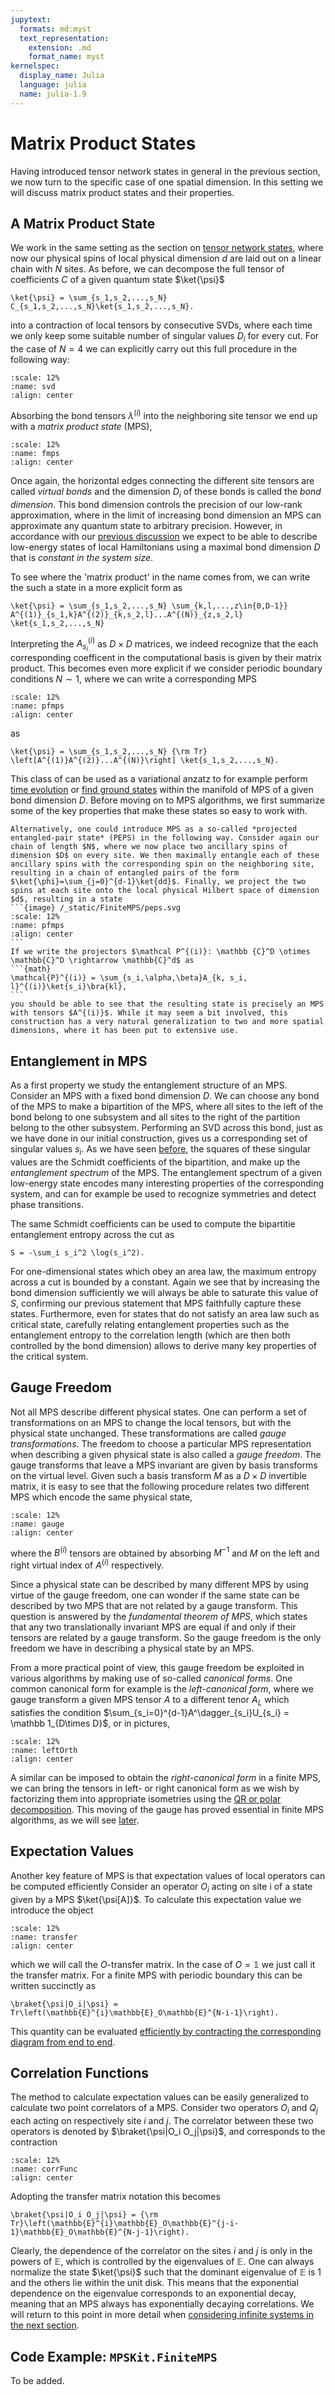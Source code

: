 ```yaml
---
jupytext:
  formats: md:myst
  text_representation:
    extension: .md
    format_name: myst
kernelspec:
  display_name: Julia
  language: julia
  name: julia-1.9
---
```


# Matrix Product States

Having introduced tensor network states in general in the previous section, we now turn to the specific case of one spatial dimension. In this setting we will discuss matrix product states and their properties.

## A Matrix Product State

We work in the same setting as the section on [tensor network states](tensor_network_states), where now our physical spins of local physical dimension $d$ are laid out on a linear chain with $N$ sites. As before, we can decompose the full tensor of coefficients $C$ of a given quantum state $\ket{\psi}$
```{math}
\ket{\psi} = \sum_{s_1,s_2,...,s_N} C_{s_1,s_2,...,s_N}\ket{s_1,s_2,...,s_N}.
```
into a contraction of local tensors by consecutive SVDs, where each time we only keep some suitable number of singular values $D_i$ for every cut. For the case of $N=4$ we can explicitly carry out this full procedure in the following way:  
```{image} /_static/FiniteMPS/svd.svg
:scale: 12%
:name: svd
:align: center
```
Absorbing the bond tensors $\lambda^{(i)}$ into the neighboring site tensor we end up with a *matrix product state* (MPS),
```{image} /_static/FiniteMPS/fmps.svg
:scale: 12%
:name: fmps
:align: center
```
Once again, the horizontal edges connecting the different site tensors are called *virtual bonds* and the dimension $D_i$ of these bonds is called the *bond dimension*. This bond dimension controls the precision of our low-rank approximation, where in the limit of increasing bond dimension an MPS can approximate any quantum state to arbitrary precision. However, in accordance with our [previous discussion](area_laws) we expect to be able to describe low-energy states of local Hamiltonians using a maximal bond dimension $D$ that is *constant in the system size*.

To see where the 'matrix product' in the name comes from, we can write the such a state in a more explicit form as
```{math}
\ket{\psi} = \sum_{s_1,s_2,...,s_N} \sum_{k,l,...,z\in{0,D-1}} A^{(1)}_{s_1,k}A^{(2)}_{k,s_2,l}...A^{(N)}_{z,s_2,l} \ket{s_1,s_2,...,s_N}
```
Interpreting the $A_{s_i}^{(i)}$ as $D \times D$ matrices, we indeed recognize that the each corresponding coefficent in the computational basis is given by their matrix product. This becomes even more explicit if we consider periodic boundary conditions $N \sim 1$, where we can write a corresponding MPS
```{image} /_static/FiniteMPS/pfmps.svg
:scale: 12%
:name: pfmps
:align: center
```
as
```{math}
\ket{\psi} = \sum_{s_1,s_2,...,s_N} {\rm Tr} \left[A^{(1)}A^{(2)}...A^{(N)}\right] \ket{s_1,s_2,...,s_N}.
```

This class of can be used as a variational anzatz to for example perform [time evolution](time_evolution) or [find ground states](fixed_point_algorithms) within the manifold of MPS of a given bond dimension $D$. Before moving on to MPS algorithms, we first summarize some of the key properties that make these states so easy to work with.

````{note}
Alternatively, one could introduce MPS as a so-called *projected entangled-pair state* (PEPS) in the following way. Consider again our chain of length $N$, where we now place two ancillary spins of dimension $D$ on every site. We then maximally entangle each of these ancillary spins with the corresponding spin on the neighboring site, resulting in a chain of entangled pairs of the form $\ket{\phi}=\sum_{j=0}^{d-1}\ket{dd}$. Finally, we project the two spins at each site onto the local physical Hilbert space of dimension $d$, resulting in a state
```{image} /_static/FiniteMPS/peps.svg
:scale: 12%
:name: pfmps
:align: center
```
If we write the projectors $\mathcal P^{(i)}: \mathbb {C}^D \otimes \mathbb{C}^D \rightarrow \mathbb{C}^d$ as
```{math}
\mathcal{P}^{(i)} = \sum_{s_i,\alpha,\beta}A_{k, s_i, l}^{(i)}\ket{s_i}\bra{kl},
```
you should be able to see that the resulting state is precisely an MPS with tensors $A^{(i)}$. While it may seem a bit involved, this construction has a very natural generalization to two and more spatial dimensions, where it has been put to extensive use.
````

## Entanglement in MPS

As a first property we study the entanglement structure of an MPS. Consider an MPS with a fixed bond dimension $D$. We can choose any bond of the MPS to make a bipartition of the MPS, where all sites to the left of the bond belong to one subsystem and all sites to the right of the partition belong to the other subsystem. Performing an SVD across this bond, just as we have done in our initial construction, gives us a corresponding set of singular values $s_i$. As we have seen [before](entanglement), the squares of these singular values are the Schmidt coefficients of the bipartition, and make up the *entanglement spectrum* of the MPS. The entanglement spectrum of a given low-energy state encodes many interesting properties of the corresponding system, and can for example be used to recognize symmetries and detect phase transitions.

The same Schmidt coefficients can be used to compute the bipartitie entanglement entropy across the cut as
```{math}
S = -\sum_i s_i^2 \log(s_i^2).
```
For one-dimensional states which obey an area law, the maximum entropy across a cut is bounded by a constant. Again we see that by increasing the bond dimension sufficiently we will always be able to saturate this value of $S$, confirming our previous statement that MPS faithfully capture these states. Furthermore, even for states that do not satisfy an area law such as critical state, carefully relating entanglement properties such as the entanglement entropy to the correlation length (which are then both controlled by the bond dimension) allows to derive many key properties of the critical system.

## Gauge Freedom

Not all MPS describe different physical states. One can perform a set of transformations on an MPS to change the local tensors, but with the physical state unchanged. These transformations are called *gauge transformations*. The freedom to choose a particular MPS representation when describing a given physical state is also called a *gauge freedom*. The gauge transforms that leave a MPS invariant are given by basis transforms on the virtual level. Given such a basis transform $M$ as a $D\times D$ invertible matrix, it is easy to see that the following procedure relates two different MPS which encode the same physical state,
```{image} /_static/FiniteMPS/gauge.svg
:scale: 12%
:name: gauge
:align: center
```
where the $B^{(i)}$ tensors are obtained by absorbing $M^{-1}$ and $M$ on the left and right virtual index of $A^{(i)}$ respectively.

Since a physical state can be described by many different MPS by using virtue of the gauge freedom, one can wonder if the same state can be described by two MPS that are not related by a gauge transform. This question is answered by the *fundamental theorem of MPS*, which states that any two translationally invariant MPS are equal if and only if their tensors are related by a gauge transform. So the gauge freedom is the only freedom we have in describing a physical state by an MPS.

From a more practical point of view, this gauge freedom be exploited in various algorithms by making use of so-called *canonical forms*. One common canonical form for example is the *left-canonical form*, where we gauge transform a given MPS tensor $A$ to a different tenor $A_L$ which satisfies the condition $\sum_{s_i=0}^{d-1}A^\dagger_{s_i}U_{s_i} = \mathbb 1_{D\times D}$, or in pictures,
```{image} /_static/FiniteMPS/leftOrth.svg
:scale: 12%
:name: leftOrth
:align: center
```

A similar can be imposed to obtain the *right-canonical form* in a finite MPS, we can bring the tensors in left- or right canonical form as we wish by factorizing them into appropriate isometries using the [QR or polar decomposition](factorizations). This moving of the gauge has proved essential in finite MPS algorithms, as we will see [later](fixed_point_algorithms).


## Expectation Values

Another key feature of MPS is that expectation values of local operators can be computed efficiently Consider an operator $O_i$ acting on site i of a state given by a MPS $\ket{\psi[A]}$. To calculate this expectation value we introduce the object
```{image} /_static/FiniteMPS/transfer.svg
:scale: 12%
:name: transfer
:align: center
```
which we will call the $O$-transfer matrix. In the case of $O=\mathbb 1$ we just call it the transfer matrix. For a finite MPS with periodic boundary this can be written succinctly as
```{math}
\braket{\psi|O_i|\psi} = Tr\left(\mathbb{E}^{i}\mathbb{E}_O\mathbb{E}^{N-i-1}\right).
```
This quantity can be evaluated [efficiently by contracting the corresponding diagram from end to end](contraction_order).



## Correlation Functions

The method to calculate expectation values can be easily generalized to calculate two point correlators of a MPS. Consider two operators $O_i$ and $Q_j$ each acting on respectively site $i$ and $j$. The correlator between these two operators is denoted by $\braket{\psi|O_i O_j|\psi}$, and corresponds to the contraction
```{image} /_static/FiniteMPS/corrFunc.svg
:scale: 12%
:name: corrFunc
:align: center
```
Adopting the transfer matrix notation this becomes
```{math}
\braket{\psi|O_i O_j|\psi} = {\rm Tr}\left(\mathbb{E}^{i}\mathbb{E}_O\mathbb{E}^{j-i-1}\mathbb{E}_O\mathbb{E}^{N-j-1}\right).
```
Clearly, the dependence of the correlator on the sites $i$ and $j$ is only in the powers of $\mathbb{E}$, which is controlled by the eigenvalues of $\mathbb{E}$. One can always normalize the state $\ket{\psi}$ such that the dominant eigenvalue of $\mathbb{E}$ is 1 and the others lie within the unit disk. This means that the exponential dependence on the eigenvalue corresponds to an exponential decay, meaning that an MPS always has exponentially decaying correlations. We will return to this point in more detail when [considering infinite systems in the next section](imps_correlation).

## Code Example: `MPSKit.FiniteMPS`

To be added.
